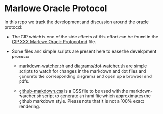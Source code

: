 # Marlowe Oracle Protocol

In this repo we track the development and discussion around the oracle protocol:

* The CIP which is one of the side effects of this effort can be found in the [CIP XXX Marlowe Oracle Protocol.md](./CIP%20XXX%20Marlowe%20Oracle%20Protocol.md) file.

* Some files and simple scripts are present here to ease the development process:

  * [markdown-watcher.sh](./markdown-watcher.sh) and [diagrams/dot-watcher.sh](./diagrams/dot-watcher.sh) are simple scripts to watch for changes in the markdown and dot files and generate the corresponding diagrams and open up a browser and pdfs.

  * [github-markdown.css](./github-markdown.css) is a CSS file to be used with the markdown-watcher.sh script to generate an html file which approximates the github markdown style. Please note that it is not a 100% exact rendering.
